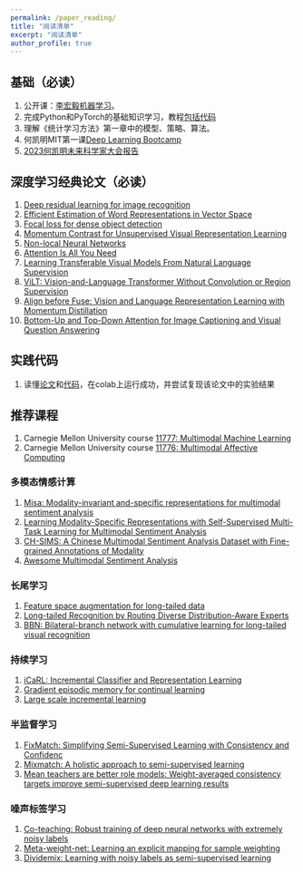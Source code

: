 ```yaml
---
permalink: /paper_reading/
title: "阅读清单"
excerpt: "阅读清单"
author_profile: true
---
```


## 基础（必读）
1. 公开课：[李宏毅机器学习](https://www.bilibili.com/video/BV1Wv411h7kN/?spm_id_from=333.337.search-card.all.click&vd_source=34dcb5c384c5b0c1bdfd1a31306cb66e)。
2. 完成Python和PyTorch的基础知识学习，教程[包括代码](https://tangshusen.me/Dive-into-DL-PyTorch/#/)
3. 理解《统计学习方法》第一章中的模型、策略、算法。
4. 何凯明MIT第一课[Deep Learning Bootcamp](https://www.bilibili.com/video/BV1L2421T79K/?spm_id_from=333.337.search-card.all.click&vd_source=e3a52059ce83c50bdf9f1d50424534ed)
5. [2023何凯明未来科学家大会报告](https://www.bilibili.com/video/BV1QN41137qC/?spm_id_from=333.337.search-card.all.click&vd_source=e3a52059ce83c50bdf9f1d50424534ed)

## 深度学习经典论文（必读）

1. [Deep residual learning for image recognition](https://openaccess.thecvf.com/content_cvpr_2016/papers/He_Deep_Residual_Learning_CVPR_2016_paper.pdf)
2. [Efficient Estimation of Word Representations in Vector Space](https://openreview.net/forum?id=idpCdOWtqXd60)
3. [Focal loss for dense object detection](https://openaccess.thecvf.com/content_ICCV_2017/papers/Lin_Focal_Loss_for_ICCV_2017_paper.pdf)
4. [Momentum Contrast for Unsupervised Visual Representation Learning](https://openaccess.thecvf.com/content_CVPR_2020/papers/He_Momentum_Contrast_for_Unsupervised_Visual_Representation_Learning_CVPR_2020_paper.pdf)
5. [Non-local Neural Networks](https://openaccess.thecvf.com/content_cvpr_2018/papers/Wang_Non-Local_Neural_Networks_CVPR_2018_paper.pdf)
6. [Attention Is All You Need](https://proceedings.neurips.cc/paper_files/paper/2017/file/3f5ee243547dee91fbd053c1c4a845aa-Paper.pdf)
7. [Learning Transferable Visual Models From Natural Language Supervision](https://proceedings.mlr.press/v139/radford21a/radford21a.pdf)
8. [ViLT: Vision-and-Language Transformer Without Convolution or Region Supervision](https://proceedings.mlr.press/v139/kim21k/kim21k.pdf)
9. [Align before Fuse: Vision and Language Representation Learning with Momentum Distillation](https://proceedings.neurips.cc/paper/2021/file/505259756244493872b7709a8a01b536-Paper.pdf)
10. [Bottom-Up and Top-Down Attention for Image Captioning and Visual Question Answering](https://openaccess.thecvf.com/content_cvpr_2018/CameraReady/1163.pdf)

## 实践代码 
1. 读懂[论文](https://ojs.aaai.org/index.php/AAAI/article/view/17289)和[代码](https://github.com/thuiar/Self-MM/tree/main)，在colab上运行成功，并尝试复现该论文中的实验结果

## 推荐课程
1. Carnegie Mellon University course [11777: Multimodal Machine Learning](https://cmu-multicomp-lab.github.io/mmml-course/fall2023/)
2. Carnegie Mellon University course [11776: Multimodal Affective Computing](http://multicomp.cs.cmu.edu/resources/lti-11776-multimodal-affective-computing/)

### 多模态情感计算

1. [Misa: Modality-invariant and-specific representations for multimodal sentiment analysis](https://dl.acm.org/doi/pdf/10.1145/3394171.3413678)
2. [Learning Modality-Specific Representations with Self-Supervised Multi-Task Learning for Multimodal Sentiment Analysis](https://ojs.aaai.org/index.php/AAAI/article/view/17289)
3. [CH-SIMS: A Chinese Multimodal Sentiment Analysis Dataset with Fine-grained Annotations of Modality](https://aclanthology.org/2020.acl-main.343.pdf)
4. [Awesome Multimodal Sentiment Analysis](https://github.com/thuiar/AWESOME-MSA)

### 长尾学习

1. [Feature space augmentation for long-tailed data](https://arxiv.org/pdf/2008.03673)
2. [Long-tailed Recognition by Routing Diverse Distribution-Aware Experts](https://arxiv.org/pdf/2010.01809)
3. [BBN: Bilateral-branch network with cumulative learning for long-tailed visual recognition](https://openaccess.thecvf.com/content_CVPR_2020/papers/Zhou_BBN_Bilateral-Branch_Network_With_Cumulative_Learning_for_Long-Tailed_Visual_Recognition_CVPR_2020_paper.pdf)

### 持续学习

1. [iCaRL: Incremental Classifier and Representation Learning](https://openaccess.thecvf.com/content_cvpr_2017/papers/Rebuffi_iCaRL_Incremental_Classifier_CVPR_2017_paper.pdf)
1. [Gradient episodic memory for continual learning](https://proceedings.neurips.cc/paper/2017/file/f87522788a2be2d171666752f97ddebb-Paper.pdf)
1. [Large scale incremental learning](http://openaccess.thecvf.com/content_CVPR_2019/papers/Wu_Large_Scale_Incremental_Learning_CVPR_2019_paper.pdf)

### 半监督学习

1. [FixMatch: Simplifying Semi-Supervised Learning with Consistency and Confidenc](https://proceedings.neurips.cc/paper/2020/file/06964dce9addb1c5cb5d6e3d9838f733-Paper.pdf)
1. [Mixmatch: A holistic approach to semi-supervised learning](https://proceedings.neurips.cc/paper/2019/file/1cd138d0499a68f4bb72bee04bbec2d7-Paper.pdf)
1. [Mean teachers are better role models: Weight-averaged consistency targets improve semi-supervised deep learning results](https://proceedings.neurips.cc/paper/2017/file/68053af2923e00204c3ca7c6a3150cf7-Paper.pdf)

### 噪声标签学习

1. [Co-teaching: Robust training of deep neural networks with extremely noisy labels](https://proceedings.neurips.cc/paper/2018/file/a19744e268754fb0148b017647355b7b-Paper.pdf)
1. [Meta-weight-net: Learning an explicit mapping for sample weighting](https://proceedings.neurips.cc/paper/2019/file/e58cc5ca94270acaceed13bc82dfedf7-Paper.pdf)
1. [Dividemix: Learning with noisy labels as semi-supervised learning](https://arxiv.org/pdf/2002.07394.pdf%C3%AF%C2%BC%E2%80%B0%C3%A3%E2%82%AC%E2%80%9A)



